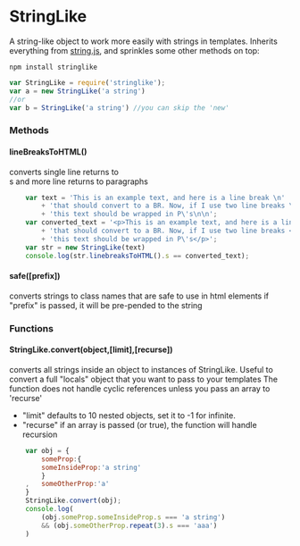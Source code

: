 # StringLike

A string-like object to work more easily with strings in templates.
Inherits everything from [string.js](http://stringjs.com/), and sprinkles some other methods on top:

```
npm install stringlike
```

```js
var StringLike = require('stringlike');
var a = new StringLike('a string')
//or
var b = StringLike('a string') //you can skip the 'new'
```

### Methods


#### lineBreaksToHTML()

converts single line returns to <BR>s and more line returns to paragraphs

```js
	var text = 'This is an example text, and here is a line break \n'
		+ 'that should convert to a BR. Now, if I use two line breaks \n\n\n'
		+ 'this text should be wrapped in P\'s\n\n';
	var converted_text = '<p>This is an example text, and here is a line break <br>'
		+ 'that should convert to a BR. Now, if I use two line breaks </p><p>'
		+ 'this text should be wrapped in P\'s</p>';
	var str = new StringLike(text)
	console.log(str.linebreaksToHTML().s == converted_text);
```

#### safe([prefix])

converts strings to class names that are safe to use in html elements
if "prefix" is passed, it will be pre-pended to the string

### Functions

#### StringLike.convert(object,[limit],[recurse])

converts all strings inside an object to instances of StringLike.
Useful to convert a full "locals" object that you want to pass to your templates
The function does not handle cyclic references unless you pass an array to 'recurse'

* "limit" defaults to 10 nested objects, set it to -1 for infinite.
* "recurse" if an array is passed (or true), the function will handle recursion

```js
	var obj = {
		someProp:{
		someInsideProp:'a string'
		}
	,	someOtherProp:'a'
	}
	StringLike.convert(obj);
	console.log(
		(obj.someProp.someInsideProp.s === 'a string')
		&& (obj.someOtherProp.repeat(3).s === 'aaa')
	)
```